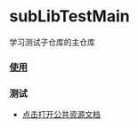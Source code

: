 # subLibTestMain
学习测试子仓库的主仓库

### [使用](https://juejin.im/post/6844903812524670984)

### 测试

  - [点击打开公共资源文档](https://github.com/erqianyi/subLibTest/blob/master/README.md)